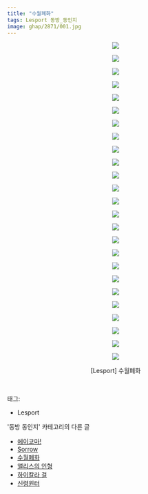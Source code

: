 ```yaml
---
title: "수월폐화"
tags: Lesport 동방_동인지
image: ghap/2871/001.jpg
---
```

<div class="article">
<p style="text-align: center; clear: none; float: none;"><img src="{{ site.nasurl }}/ghap/2871/001.jpg"/></p>
<p style="text-align: center; clear: none; float: none;"><img src="{{ site.nasurl }}/ghap/2871/002.jpg"/></p>
<p style="text-align: center; clear: none; float: none;"><img src="{{ site.nasurl }}/ghap/2871/003.jpg"/></p>
<p style="text-align: center; clear: none; float: none;"><img src="{{ site.nasurl }}/ghap/2871/004.jpg"/></p>
<p style="text-align: center; clear: none; float: none;"><img src="{{ site.nasurl }}/ghap/2871/005.jpg"/></p>
<p style="text-align: center; clear: none; float: none;"><img src="{{ site.nasurl }}/ghap/2871/006.jpg"/></p>
<p style="text-align: center; clear: none; float: none;"><img src="{{ site.nasurl }}/ghap/2871/007.jpg"/></p>
<p style="text-align: center; clear: none; float: none;"><img src="{{ site.nasurl }}/ghap/2871/008.jpg"/></p>
<p style="text-align: center; clear: none; float: none;"><img src="{{ site.nasurl }}/ghap/2871/009.jpg"/></p>
<p style="text-align: center; clear: none; float: none;"><img src="{{ site.nasurl }}/ghap/2871/010.jpg"/></p>
<p style="text-align: center; clear: none; float: none;"><img src="{{ site.nasurl }}/ghap/2871/011.jpg"/></p>
<p style="text-align: center; clear: none; float: none;"><img src="{{ site.nasurl }}/ghap/2871/012.jpg"/></p>
<p style="text-align: center; clear: none; float: none;"><img src="{{ site.nasurl }}/ghap/2871/013.jpg"/></p>
<p style="text-align: center; clear: none; float: none;"><img src="{{ site.nasurl }}/ghap/2871/014.jpg"/></p>
<p style="text-align: center; clear: none; float: none;"><img src="{{ site.nasurl }}/ghap/2871/015.jpg"/></p>
<p style="text-align: center; clear: none; float: none;"><img src="{{ site.nasurl }}/ghap/2871/016.jpg"/></p>
<p style="text-align: center; clear: none; float: none;"><img src="{{ site.nasurl }}/ghap/2871/017.jpg"/></p>
<p style="text-align: center; clear: none; float: none;"><img src="{{ site.nasurl }}/ghap/2871/018.jpg"/></p>
<p style="text-align: center; clear: none; float: none;"><img src="{{ site.nasurl }}/ghap/2871/019.jpg"/></p>
<p style="text-align: center; clear: none; float: none;"><img src="{{ site.nasurl }}/ghap/2871/020.jpg"/></p>
<p style="text-align: center; clear: none; float: none;"><img src="{{ site.nasurl }}/ghap/2871/021.jpg"/></p>
<p style="text-align: center; clear: none; float: none;"><img src="{{ site.nasurl }}/ghap/2871/022.jpg"/></p>
<p style="text-align: center; clear: none; float: none;"><img src="{{ site.nasurl }}/ghap/2871/023.jpg"/></p>
<p style="text-align: center; clear: none; float: none;"><img src="{{ site.nasurl }}/ghap/2871/024.jpg"/></p>
<p style="text-align: center; clear: none; float: none;"><img src="{{ site.nasurl }}/ghap/2871/025.jpg"/></p>
<p style="text-align: center; clear: none; float: none;">[Lesport] 수월폐화</p>
<p><br/></p>
</div><div class="tagTrail">
<p>태그: </p>
<ul>
<li>Lesport</li>
</ul>
</div><div class="another">
<p>'동방 동인지' 카테고리의 다른 글</p>
<ul>
<li><a href="/2016-12-09-ghap_2873">에이코마!</a></li>
<li><a href="/2016-12-09-ghap_2872">Sorrow</a></li>
<li><a href="/2016-12-09-ghap_2871">수월폐화</a></li>
<li><a href="/2016-12-09-ghap_2870">앨리스의 인형</a></li>
<li><a href="/2016-12-09-ghap_2869">하이칼라 걸</a></li>
<li><a href="/2016-12-09-ghap_2868">신령윈터</a></li>
</ul>
</div><div class="cb_module cb_fluid">
<div class="cb_wrt cb_profile">
</div><!-- commentList close -->
</div>